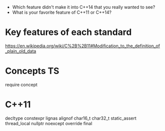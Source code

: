 * Which feature didn't make it into C++14 that you really wanted to see?
* What is your favorite feature of C++11 or C++14?

# Key features of each standard
https://en.wikipedia.org/wiki/C%2B%2B11#Modification_to_the_definition_of_plain_old_data

# Concepts TS
require concept

# C++11
decltype constexpr lignas alignof char16_t char32_t static_assert thread_local nullptr noexcept override final
